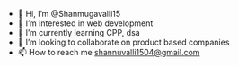- 👋 Hi, I’m @Shanmugavalli15
- 👀 I’m interested in web development
- 🌱 I’m currently learning CPP, dsa
- 💞️ I’m looking to collaborate on product based companies
- 📫 How to reach me shannuvalli1504@gmail.com

<!---
Shanmugavalli15/Shanmugavalli15 is a ✨ special ✨ repository because its `README.md` (this file) appears on your GitHub profile.
You can click the Preview link to take a look at your changes.
--->
